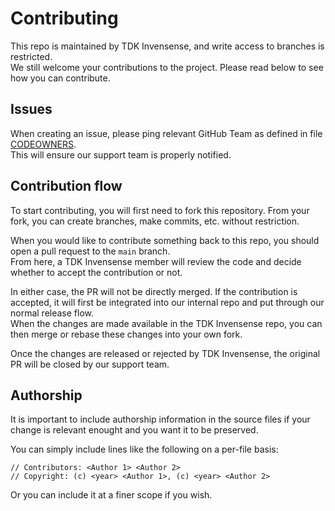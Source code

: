 # Contributing

This repo is maintained by TDK Invensense, and write access to branches is restricted.  
We still welcome your contributions to the project. Please read below to see how you can contribute.

## Issues

When creating an issue, please ping relevant GitHub Team as defined in file [CODEOWNERS](CODEOWNERS).  
This will ensure our support team is properly notified.

## Contribution flow

To start contributing, you will first need to fork this repository. From your fork, you can create branches, make commits, etc. without restriction.  

When you would like to contribute something back to this repo, you should open a pull request to the `main` branch.  
From here, a TDK Invensense member will review the code and decide whether to accept the contribution or not.  

In either case, the PR will not be directly merged. If the contribution is accepted, it will first be integrated into our internal repo and put through our normal release flow.  
When the changes are made available in the TDK Invensense repo, you can then merge or rebase these changes into your own fork.  

Once the changes are released or rejected by TDK Invensense, the original PR will be closed by our support team.  

## Authorship

It is important to include authorship information in the source files if your change is relevant enought and you want it to be preserved.  

You can simply include lines like the following on a per-file basis:
```
// Contributors: <Author 1> <Author 2>
// Copyright: (c) <year> <Author 1>, (c) <year> <Author 2>
```

Or you can include it at a finer scope if you wish.  

